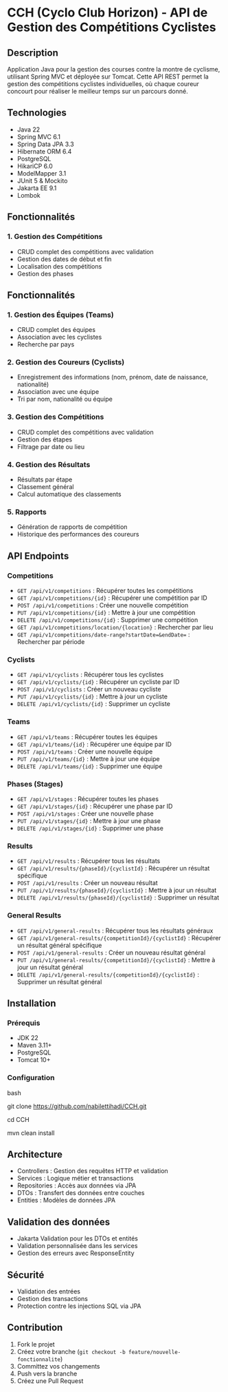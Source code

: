 # CCH (Cyclo Club Horizon) - API de Gestion des Compétitions Cyclistes

## Description

Application Java pour la gestion des courses contre la montre de cyclisme, utilisant Spring MVC et déployée sur Tomcat.
Cette API REST permet la gestion des compétitions cyclistes individuelles, où chaque coureur concourt pour réaliser le
meilleur temps sur un parcours donné.

## Technologies

- Java 22
- Spring MVC 6.1
- Spring Data JPA 3.3
- Hibernate ORM 6.4
- PostgreSQL
- HikariCP 6.0
- ModelMapper 3.1
- JUnit 5 & Mockito
- Jakarta EE 9.1
- Lombok

## Fonctionnalités

### 1. Gestion des Compétitions

- CRUD complet des compétitions avec validation
- Gestion des dates de début et fin
- Localisation des compétitions
- Gestion des phases

## Fonctionnalités

### 1. Gestion des Équipes (Teams)

- CRUD complet des équipes
- Association avec les cyclistes
- Recherche par pays

### 2. Gestion des Coureurs (Cyclists)

- Enregistrement des informations (nom, prénom, date de naissance, nationalité)
- Association avec une équipe
- Tri par nom, nationalité ou équipe

### 3. Gestion des Compétitions

- CRUD complet des compétitions avec validation
- Gestion des étapes
- Filtrage par date ou lieu

### 4. Gestion des Résultats

- Résultats par étape
- Classement général
- Calcul automatique des classements

### 5. Rapports

- Génération de rapports de compétition
- Historique des performances des coureurs

## API Endpoints

### Competitions

- `GET /api/v1/competitions` : Récupérer toutes les compétitions
- `GET /api/v1/competitions/{id}` : Récupérer une compétition par ID
- `POST /api/v1/competitions` : Créer une nouvelle compétition
- `PUT /api/v1/competitions/{id}` : Mettre à jour une compétition
- `DELETE /api/v1/competitions/{id}` : Supprimer une compétition
- `GET /api/v1/competitions/location/{location}` : Rechercher par lieu
- `GET /api/v1/competitions/date-range?startDate=&endDate=` : Rechercher par période

### Cyclists

- `GET /api/v1/cyclists` : Récupérer tous les cyclistes
- `GET /api/v1/cyclists/{id}` : Récupérer un cycliste par ID
- `POST /api/v1/cyclists` : Créer un nouveau cycliste
- `PUT /api/v1/cyclists/{id}` : Mettre à jour un cycliste
- `DELETE /api/v1/cyclists/{id}` : Supprimer un cycliste

### Teams

- `GET /api/v1/teams` : Récupérer toutes les équipes
- `GET /api/v1/teams/{id}` : Récupérer une équipe par ID
- `POST /api/v1/teams` : Créer une nouvelle équipe
- `PUT /api/v1/teams/{id}` : Mettre à jour une équipe
- `DELETE /api/v1/teams/{id}` : Supprimer une équipe

### Phases (Stages)

- `GET /api/v1/stages` : Récupérer toutes les phases
- `GET /api/v1/stages/{id}` : Récupérer une phase par ID
- `POST /api/v1/stages` : Créer une nouvelle phase
- `PUT /api/v1/stages/{id}` : Mettre à jour une phase
- `DELETE /api/v1/stages/{id}` : Supprimer une phase

### Results

- `GET /api/v1/results` : Récupérer tous les résultats
- `GET /api/v1/results/{phaseId}/{cyclistId}` : Récupérer un résultat spécifique
- `POST /api/v1/results` : Créer un nouveau résultat
- `PUT /api/v1/results/{phaseId}/{cyclistId}` : Mettre à jour un résultat
- `DELETE /api/v1/results/{phaseId}/{cyclistId}` : Supprimer un résultat

### General Results

- `GET /api/v1/general-results` : Récupérer tous les résultats généraux
- `GET /api/v1/general-results/{competitionId}/{cyclistId}` : Récupérer un résultat général spécifique
- `POST /api/v1/general-results` : Créer un nouveau résultat général
- `PUT /api/v1/general-results/{competitionId}/{cyclistId}` : Mettre à jour un résultat général
- `DELETE /api/v1/general-results/{competitionId}/{cyclistId}` : Supprimer un résultat général

## Installation

### Prérequis

- JDK 22
- Maven 3.11+
- PostgreSQL
- Tomcat 10+

### Configuration

bash

git clone https://github.com/nabilettihadi/CCH.git

cd CCH

mvn clean install

## Architecture

- Controllers : Gestion des requêtes HTTP et validation
- Services : Logique métier et transactions
- Repositories : Accès aux données via JPA
- DTOs : Transfert des données entre couches
- Entities : Modèles de données JPA

## Validation des données

- Jakarta Validation pour les DTOs et entités
- Validation personnalisée dans les services
- Gestion des erreurs avec ResponseEntity

## Sécurité

- Validation des entrées
- Gestion des transactions
- Protection contre les injections SQL via JPA

## Contribution

1. Fork le projet
2. Créez votre branche (`git checkout -b feature/nouvelle-fonctionnalite`)
3. Committez vos changements
4. Push vers la branche
5. Créez une Pull Request